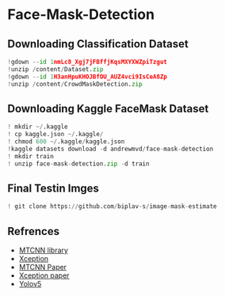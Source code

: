 # Face-Mask-Detection

## Downloading Classification Dataset 
```python
!gdown --id 1nmLc8_Xgj7jFBffjKqsMXYXWZpiTzgut
!unzip /content/Dataset.zip
!gdown --id 1H3anHpuKHOJBfOU_AUZ4vci9IsCeA8Zp
!unzip /content/CrowdMaskDetection.zip
```

## Downloading Kaggle FaceMask Dataset
```python
! mkdir ~/.kaggle
! cp kaggle.json ~/.kaggle/
! chmod 600 ~/.kaggle/kaggle.json
!kaggle datasets download -d andrewmvd/face-mask-detection
! mkdir train
! unzip face-mask-detection.zip -d train
```
## Final Testin Imges
```python
! git clone https://github.com/biplav-s/image-mask-estimate
```

## Refrences

* [MTCNN library](https://pypi.org/project/fdet/)
* [Xception](https://www.tensorflow.org/api_docs/python/tf/keras/applications/Xception)
* [MTCNN Paper](https://arxiv.org/ftp/arxiv/papers/1604/1604.02878.pdf)
* [Xception paper](https://arxiv.org/pdf/1610.02357.pdf)
* [Yolov5](https://github.com/ultralytics/yolov5)
